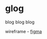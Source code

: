 # glog

blog blog blog

wireframe - [figma](https://www.figma.com/file/JCP8iffgWVDcr46cScDmT4/%EB%B8%94%EB%A1%9C%EA%B7%B8?node-id=0%3A1)

